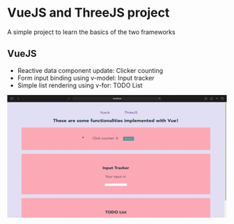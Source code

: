 # VueJS and ThreeJS project

A simple project to learn the basics of the two frameworks

## VueJS

* Reactive data component update: Clicker counting
* Form input binding using v-model: Input tracker
* Simple list rendering using v-for: TODO List

![vue demo](demo/vue_demo.gif)
